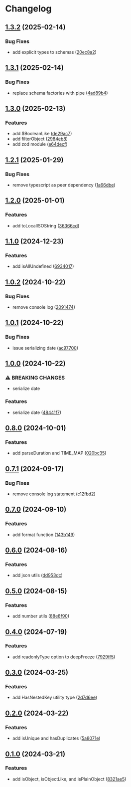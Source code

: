 # Changelog

## [1.3.2](https://github.com/DouglasNeuroInformatics/libjs/compare/v1.3.1...v1.3.2) (2025-02-14)

### Bug Fixes

* add explicit types to schemas ([20ec8a2](https://github.com/DouglasNeuroInformatics/libjs/commit/20ec8a214d282e9231d116e70caabf08cedfd729))

## [1.3.1](https://github.com/DouglasNeuroInformatics/libjs/compare/v1.3.0...v1.3.1) (2025-02-14)

### Bug Fixes

* replace schema factories with pipe ([4ad89b4](https://github.com/DouglasNeuroInformatics/libjs/commit/4ad89b4c5562d768e43f629a5ae803e2f703d00a))

## [1.3.0](https://github.com/DouglasNeuroInformatics/libjs/compare/v1.2.1...v1.3.0) (2025-02-13)

### Features

* add $BooleanLike ([de29ac7](https://github.com/DouglasNeuroInformatics/libjs/commit/de29ac7e9d9a150dc39f8d6ddf643c6dc3cc9cab))
* add filterObject ([2984eb8](https://github.com/DouglasNeuroInformatics/libjs/commit/2984eb8641506c33bd8c20397f0e99e9b147e057))
* add zod module ([e64decf](https://github.com/DouglasNeuroInformatics/libjs/commit/e64decf1ff6ba9e3e3398f95bb8e068b44af7608))

## [1.2.1](https://github.com/DouglasNeuroInformatics/libjs/compare/v1.2.0...v1.2.1) (2025-01-29)


### Bug Fixes

* remove typescript as peer dependency ([1a66dbe](https://github.com/DouglasNeuroInformatics/libjs/commit/1a66dbe87b4f9ff8eca914ea841b7dce1cb50766))

## [1.2.0](https://github.com/DouglasNeuroInformatics/libjs/compare/v1.1.0...v1.2.0) (2025-01-01)


### Features

* add toLocalISOString ([36366cd](https://github.com/DouglasNeuroInformatics/libjs/commit/36366cd8b46a8ab28cf8a73d88d6fed28f967d59))

## [1.1.0](https://github.com/DouglasNeuroInformatics/libjs/compare/v1.0.2...v1.1.0) (2024-12-23)


### Features

* add isAllUndefined ([6934017](https://github.com/DouglasNeuroInformatics/libjs/commit/6934017cf3dcda4c03ee1305c8c01e93ea01909b))

## [1.0.2](https://github.com/DouglasNeuroInformatics/libjs/compare/v1.0.1...v1.0.2) (2024-10-22)


### Bug Fixes

* remove console log ([2091474](https://github.com/DouglasNeuroInformatics/libjs/commit/2091474fa4dee6c6e8398723f8f32ba7f3a53662))

## [1.0.1](https://github.com/DouglasNeuroInformatics/libjs/compare/v1.0.0...v1.0.1) (2024-10-22)


### Bug Fixes

* issue serializing date ([ac97700](https://github.com/DouglasNeuroInformatics/libjs/commit/ac97700923ff138384e26aed1b71cb5c03d2015a))

## [1.0.0](https://github.com/DouglasNeuroInformatics/libjs/compare/v0.8.0...v1.0.0) (2024-10-22)


### ⚠ BREAKING CHANGES

* serialize date

### Features

* serialize date ([48441f7](https://github.com/DouglasNeuroInformatics/libjs/commit/48441f7264b7d1937553da8880d43c2a96df4e71))

## [0.8.0](https://github.com/DouglasNeuroInformatics/libjs/compare/v0.7.1...v0.8.0) (2024-10-01)


### Features

* add parseDuration and TIME_MAP ([020bc35](https://github.com/DouglasNeuroInformatics/libjs/commit/020bc352a3293cd26d0a1eed3693f44c72b5b47a))

## [0.7.1](https://github.com/DouglasNeuroInformatics/libjs/compare/v0.7.0...v0.7.1) (2024-09-17)


### Bug Fixes

* remove console log statement ([c12fbd2](https://github.com/DouglasNeuroInformatics/libjs/commit/c12fbd29aba4d1b10f237422a7194f42300c7033))

## [0.7.0](https://github.com/DouglasNeuroInformatics/libjs/compare/v0.6.0...v0.7.0) (2024-09-10)


### Features

* add format function ([143b149](https://github.com/DouglasNeuroInformatics/libjs/commit/143b149732c37f030cda9a9401d0aa4ac7572c86))

## [0.6.0](https://github.com/DouglasNeuroInformatics/libjs/compare/v0.5.0...v0.6.0) (2024-08-16)


### Features

* add json utils ([dd953dc](https://github.com/DouglasNeuroInformatics/libjs/commit/dd953dc324f8aa88d2b5587f0dbe304b91584290))

## [0.5.0](https://github.com/DouglasNeuroInformatics/libjs/compare/v0.4.0...v0.5.0) (2024-08-15)


### Features

* add number utils ([88e8f90](https://github.com/DouglasNeuroInformatics/libjs/commit/88e8f9008e52bb84d5882b300b042fcc7260ede8))

## [0.4.0](https://github.com/DouglasNeuroInformatics/libjs/compare/v0.3.0...v0.4.0) (2024-07-19)

### Features

- add readonlyType option to deepFreeze ([7929ff5](https://github.com/DouglasNeuroInformatics/libjs/commit/7929ff5e1fa8c917d63240d24ed832b2b1167eb5))

## [0.3.0](https://github.com/DouglasNeuroInformatics/libjs/compare/v0.2.0...v0.3.0) (2024-03-25)

### Features

- add HasNestedKey utility type ([2d7d6ee](https://github.com/DouglasNeuroInformatics/libjs/commit/2d7d6eee947dc3e8c384f77d6eb6a123b32b4131))

## [0.2.0](https://github.com/DouglasNeuroInformatics/libjs/compare/v0.1.0...v0.2.0) (2024-03-22)

### Features

- add isUnique and hasDuplicates ([5a8071e](https://github.com/DouglasNeuroInformatics/libjs/commit/5a8071e5479c6e2c4b30ebf8e74d99af332f0319))

## [0.1.0](https://github.com/DouglasNeuroInformatics/libjs/compare/v0.0.2...v0.1.0) (2024-03-21)

### Features

- add isObject, isObjectLike, and isPlainObject ([8321ae5](https://github.com/DouglasNeuroInformatics/libjs/commit/8321ae51b4632121ba9ca43979c3bbed59cd4492))
